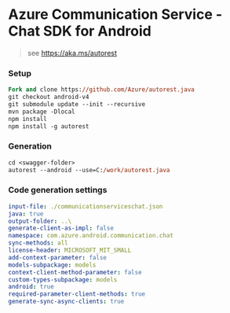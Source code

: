 # Azure Communication Service - Chat SDK for Android

> see https://aka.ms/autorest

### Setup
```ps
Fork and clone https://github.com/Azure/autorest.java 
git checkout android-v4
git submodule update --init --recursive
mvn package -Dlocal
npm install
npm install -g autorest
```

### Generation
```ps
cd <swagger-folder>
autorest --android --use=C:/work/autorest.java
```

### Code generation settings
``` yaml
input-file: ./communicationserviceschat.json
java: true
output-folder: ..\
generate-client-as-impl: false
namespace: com.azure.android.communication.chat
sync-methods: all
license-header: MICROSOFT_MIT_SMALL
add-context-parameter: false
models-subpackage: models
context-client-method-parameter: false
custom-types-subpackage: models
android: true
required-parameter-client-methods: true
generate-sync-async-clients: true
```
